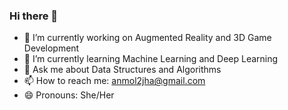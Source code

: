 ### Hi there 👋


- 🔭 I’m currently working on Augmented Reality and 3D Game Development
- 🌱 I’m currently learning Machine Learning and Deep Learning
- 💬 Ask me about Data Structures and Algorithms
- 📫 How to reach me: anmol2jha@gmail.com
- 😄 Pronouns: She/Her

